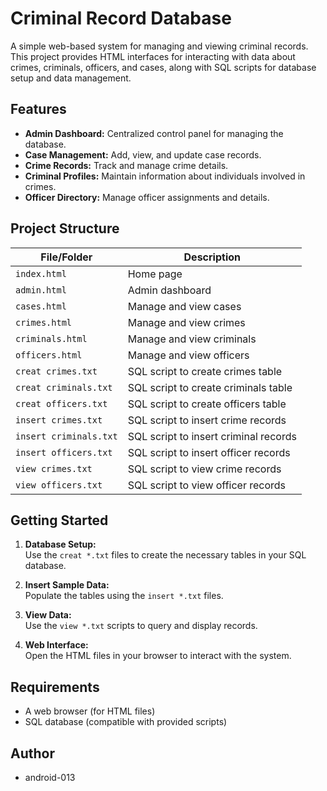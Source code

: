 # Criminal Record Database

A simple web-based system for managing and viewing criminal records. This project provides HTML interfaces for interacting with data about crimes, criminals, officers, and cases, along with SQL scripts for database setup and data management.

## Features

- **Admin Dashboard:** Centralized control panel for managing the database.
- **Case Management:** Add, view, and update case records.
- **Crime Records:** Track and manage crime details.
- **Criminal Profiles:** Maintain information about individuals involved in crimes.
- **Officer Directory:** Manage officer assignments and details.

## Project Structure

| File/Folder                | Description                                 |
|----------------------------|---------------------------------------------|
| `index.html`               | Home page                                   |
| `admin.html`               | Admin dashboard                             |
| `cases.html`               | Manage and view cases                       |
| `crimes.html`              | Manage and view crimes                      |
| `criminals.html`           | Manage and view criminals                   |
| `officers.html`            | Manage and view officers                    |
| `creat crimes.txt`         | SQL script to create crimes table           |
| `creat criminals.txt`      | SQL script to create criminals table        |
| `creat officers.txt`       | SQL script to create officers table         |
| `insert crimes.txt`        | SQL script to insert crime records          |
| `insert criminals.txt`     | SQL script to insert criminal records       |
| `insert officers.txt`      | SQL script to insert officer records        |
| `view crimes.txt`          | SQL script to view crime records            |
| `view officers.txt`        | SQL script to view officer records          |

## Getting Started

1. **Database Setup:**  
    Use the `creat *.txt` files to create the necessary tables in your SQL database.

2. **Insert Sample Data:**  
    Populate the tables using the `insert *.txt` files.

3. **View Data:**  
    Use the `view *.txt` scripts to query and display records.

4. **Web Interface:**  
    Open the HTML files in your browser to interact with the system.

## Requirements

- A web browser (for HTML files)
- SQL database (compatible with provided scripts)

## Author

- android-013

